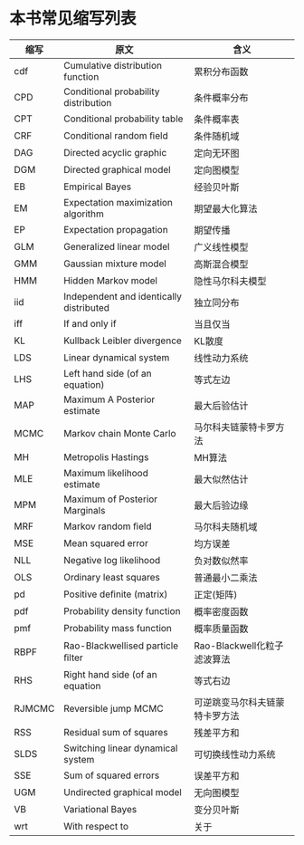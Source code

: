 # 本书常见缩写列表

|缩写|原文|含义|
|---|---|---|
| cdf|Cumulative distribution function|累积分布函数
| CPD|Conditional probability distribution|条件概率分布
| CPT|Conditional probability table|条件概率表
| CRF|Conditional random ﬁeld|条件随机域
| DAG|Directed acyclic graphic|定向无环图
| DGM|Directed graphical model|定向图模型
| EB|Empirical Bayes|经验贝叶斯
| EM|Expectation maximization algorithm|期望最大化算法
| EP|Expectation propagation|期望传播
| GLM|Generalized linear model|广义线性模型
| GMM|Gaussian mixture model|高斯混合模型
| HMM|Hidden Markov model|隐性马尔科夫模型
| iid|Independent and identically distributed|独立同分布
| iff|If and only if|当且仅当
| KL|Kullback Leibler divergence|KL散度
| LDS|Linear dynamical system|线性动力系统
| LHS|Left hand side (of an equation)|等式左边
| MAP|Maximum A Posterior estimate|最大后验估计
| MCMC|Markov chain Monte Carlo|马尔科夫链蒙特卡罗方法
| MH|Metropolis Hastings|MH算法
| MLE|Maximum likelihood estimate|最大似然估计
| MPM|Maximum of Posterior Marginals|最大后验边缘
| MRF|Markov random ﬁeld|马尔科夫随机域
| MSE|Mean squared error|均方误差
| NLL|Negative log likelihood|负对数似然率
| OLS|Ordinary least squares|普通最小二乘法
| pd|Positive deﬁnite (matrix)|正定(矩阵)
| pdf|Probability density function|概率密度函数
| pmf|Probability mass function|概率质量函数
| RBPF|Rao-Blackwellised particle ﬁlter|Rao-Blackwell化粒子滤波算法
| RHS|Right hand side (of an equation|等式右边
| RJMCMC|Reversible jump MCMC|可逆跳变马尔科夫链蒙特卡罗方法
| RSS|Residual sum of squares|残差平方和
| SLDS|Switching linear dynamical system|可切换线性动力系统
| SSE|Sum of squared errors|误差平方和
| UGM|Undirected graphical model|无向图模型
| VB|Variational Bayes|变分贝叶斯
| wrt|With respect to|关于

